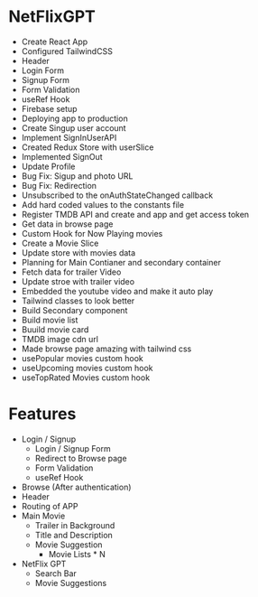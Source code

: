 # NetFlixGPT
- Create React App
- Configured TailwindCSS
- Header
- Login Form
- Signup Form
- Form Validation
- useRef Hook
- Firebase setup
- Deploying app to production
- Create Singup user account
- Implement SignInUserAPI
- Created Redux Store with userSlice
- Implemented SignOut 
- Update Profile 
- Bug Fix: Sigup and photo URL
- Bug Fix: Redirection
- Unsubscribed to the onAuthStateChanged callback
- Add hard coded values to the constants file
- Register TMDB API and create and app and get access token
- Get data in browse page
- Custom Hook for Now Playing movies
- Create a Movie Slice
- Update store with movies data
- Planning for Main Contianer and secondary container
- Fetch data for trailer Video
- Update stroe with trailer video
- Embedded the youtube video and make it auto play
- Tailwind classes to look better
- Build Secondary component
- Build movie list
- Buuild movie card
- TMDB image cdn url
- Made browse page amazing with tailwind css
- usePopular movies custom hook
- useUpcoming movies custom hook
- useTopRated Movies custom hook

# Features

 - Login / Signup
   - Login / Signup Form
   - Redirect to Browse page
   - Form Validation
   - useRef Hook
 - Browse (After authentication)
 - Header
 - Routing of APP
 - Main Movie
   - Trailer in Background
   - Title and Description
   - Movie Suggestion
     - Movie Lists * N
 - NetFlix GPT
   - Search Bar
   - Movie Suggestions



